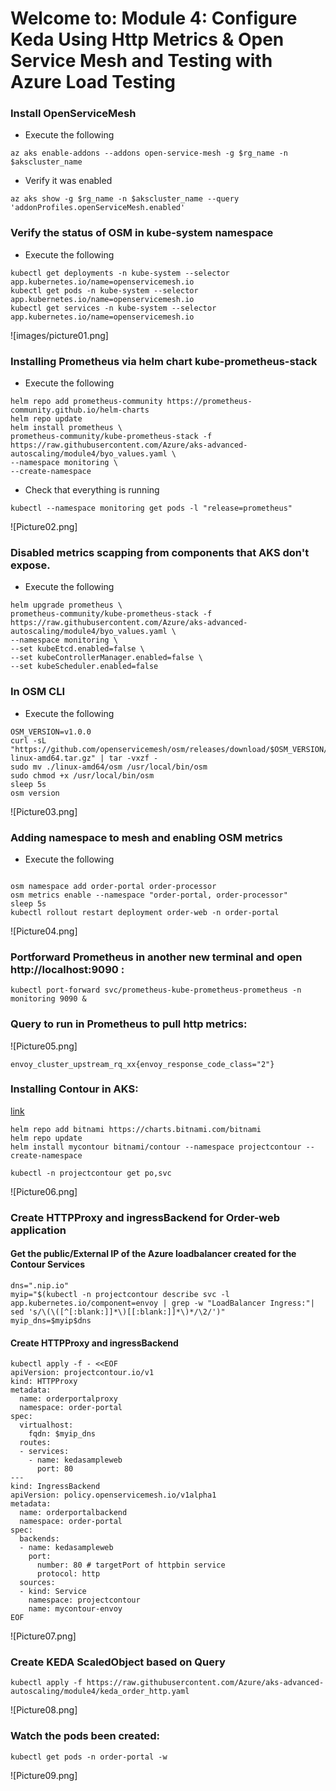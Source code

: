 # Welcome to: Module 4: Configure Keda Using Http Metrics & Open Service Mesh and Testing with Azure Load Testing

### Install OpenServiceMesh

* Execute the following
```
az aks enable-addons --addons open-service-mesh -g $rg_name -n $akscluster_name
```
* Verify it was enabled
```
az aks show -g $rg_name -n $akscluster_name --query 'addonProfiles.openServiceMesh.enabled'
```

### Verify the status of OSM in kube-system namespace

* Execute the following

```
kubectl get deployments -n kube-system --selector app.kubernetes.io/name=openservicemesh.io
kubectl get pods -n kube-system --selector app.kubernetes.io/name=openservicemesh.io
kubectl get services -n kube-system --selector app.kubernetes.io/name=openservicemesh.io

```
![images/picture01.png]
### Installing Prometheus via helm chart kube-prometheus-stack

* Execute the following

```
helm repo add prometheus-community https://prometheus-community.github.io/helm-charts
helm repo update
helm install prometheus \
prometheus-community/kube-prometheus-stack -f https://raw.githubusercontent.com/Azure/aks-advanced-autoscaling/module4/byo_values.yaml \
--namespace monitoring \
--create-namespace

```
* Check that everything is running

```
kubectl --namespace monitoring get pods -l "release=prometheus"

```
![Picture02.png]

### Disabled metrics scapping from components that AKS don't expose.

* Execute the following

```
helm upgrade prometheus \
prometheus-community/kube-prometheus-stack -f https://raw.githubusercontent.com/Azure/aks-advanced-autoscaling/module4/byo_values.yaml \
--namespace monitoring \
--set kubeEtcd.enabled=false \
--set kubeControllerManager.enabled=false \
--set kubeScheduler.enabled=false

```

### In OSM CLI 

* Execute the following 

```
OSM_VERSION=v1.0.0
curl -sL "https://github.com/openservicemesh/osm/releases/download/$OSM_VERSION/osm-$OSM_VERSION-linux-amd64.tar.gz" | tar -vxzf -
sudo mv ./linux-amd64/osm /usr/local/bin/osm
sudo chmod +x /usr/local/bin/osm
sleep 5s
osm version

```
![Picture03.png]
### Adding namespace to mesh and enabling OSM metrics

* Execute the following

```

osm namespace add order-portal order-processor
osm metrics enable --namespace "order-portal, order-processor"
sleep 5s
kubectl rollout restart deployment order-web -n order-portal

```
![Picture04.png]
### Portforward Prometheus in another new terminal and open http://localhost:9090 :
```
kubectl port-forward svc/prometheus-kube-prometheus-prometheus -n monitoring 9090 &
```

### Query to run in Prometheus to pull http metrics:
![Picture05.png]
```
envoy_cluster_upstream_rq_xx{envoy_response_code_class="2"}

```

### Installing Contour in AKS:

[link](https://projectcontour.io/getting-started/#option-2-helm)
```
helm repo add bitnami https://charts.bitnami.com/bitnami
helm repo update
helm install mycontour bitnami/contour --namespace projectcontour --create-namespace

kubectl -n projectcontour get po,svc
```
![Picture06.png]
### Create HTTPProxy and ingressBackend for Order-web application
#### Get the public/External IP of the Azure loadbalancer created for the Contour Services
```
dns=".nip.io"
myip="$(kubectl -n projectcontour describe svc -l app.kubernetes.io/component=envoy | grep -w "LoadBalancer Ingress:"| sed 's/\(\([^[:blank:]]*\)[[:blank:]]*\)*/\2/')"
myip_dns=$myip$dns

```
#### Create HTTPProxy and ingressBackend
```
kubectl apply -f - <<EOF
apiVersion: projectcontour.io/v1
kind: HTTPProxy
metadata:
  name: orderportalproxy
  namespace: order-portal
spec:
  virtualhost:
    fqdn: $myip_dns
  routes:
  - services:
    - name: kedasampleweb
      port: 80
---
kind: IngressBackend
apiVersion: policy.openservicemesh.io/v1alpha1
metadata:
  name: orderportalbackend
  namespace: order-portal
spec:
  backends:
  - name: kedasampleweb
    port:
      number: 80 # targetPort of httpbin service
      protocol: http
  sources:
  - kind: Service
    namespace: projectcontour
    name: mycontour-envoy
EOF

```
![Picture07.png]
### Create KEDA ScaledObject based on Query

```
kubectl apply -f https://raw.githubusercontent.com/Azure/aks-advanced-autoscaling/module4/keda_order_http.yaml
```

![Picture08.png]
### Watch the pods been created:

```
kubectl get pods -n order-portal -w
```
![Picture09.png]

